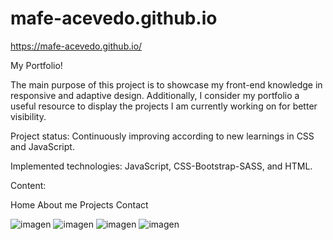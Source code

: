 # mafe-acevedo.github.io
https://mafe-acevedo.github.io/


My Portfolio!

The main purpose of this project is to showcase my front-end knowledge in responsive and adaptive design. Additionally, I consider my portfolio a useful resource to display the projects I am currently working on for better visibility.

Project status: Continuously improving according to new learnings in CSS and JavaScript.

Implemented technologies: JavaScript, CSS-Bootstrap-SASS, and HTML.

Content:

Home
About me
Projects
Contact

![imagen](https://github.com/user-attachments/assets/778aa9f9-bf10-4e9e-8a28-d807cd658f8c)
![imagen](https://github.com/user-attachments/assets/0f788958-8a19-405d-ade9-365e12fa032c)
![imagen](https://github.com/user-attachments/assets/a3a60071-6718-4719-95df-6acb9482b52b)
![imagen](https://github.com/user-attachments/assets/e1938cf5-f48a-45f7-8584-ff6062cded94)
